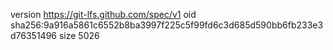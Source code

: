 version https://git-lfs.github.com/spec/v1
oid sha256:9a916a5861c6552b8ba3997f225c5f99fd6c3d685d590bb6fb233e3d76351496
size 5026
